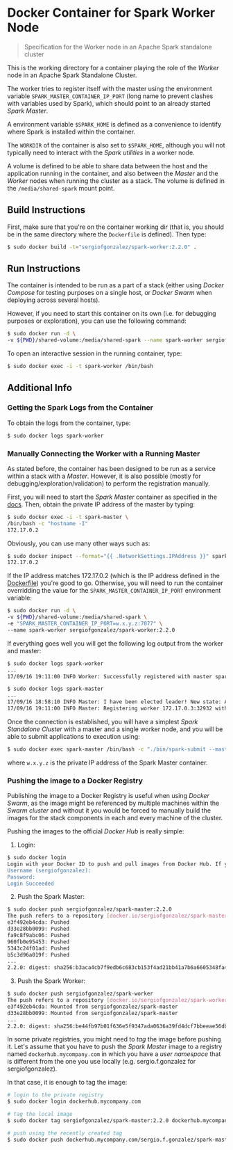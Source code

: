 # Docker Container for Spark Worker Node
> Specification for the Worker node in an Apache Spark standalone cluster

This is the working directory for a container playing the role of the *Worker* node in an Apache Spark Standalone Cluster.

The worker tries to register itself with the master using the environment variable `SPARK_MASTER_CONTAINER_IP_PORT` (long name to prevent clashes with variables used by Spark), which should point to an already started *Spark Master*. 

A environment variable `$SPARK_HOME` is defined as a convenience to identify where Spark is installed within the container. 

The `WORKDIR` of the container is also set to `$SPARK_HOME`, although you will not typically need to interact with the *Spark utilities* in a worker node.

A volume is defined to be able to share data between the host and the application running in the container, and also between the *Master* and the *Worker* nodes when running the cluster as a stack. The volume is defined in the `/media/shared-spark` mount point.

## Build Instructions
First, make sure that you're on the container working dir (that is, you should be in the same directory where the `Dockerfile` is defined).
Then type:
```bash
$ sudo docker build -t="sergiofgonzalez/spark-worker:2.2.0" .
```

## Run Instructions
The container is intended to be run as a part of a stack (either using *Docker Compose* for testing purposes on a single host, or *Docker Swarm* when deploying across several hosts).

However, if you need to start this container on its own (i.e. for debugging purposes or exploration), you can use the following command:
```bash
$ sudo docker run -d \
-v ${PWD}/shared-volume:/media/shared-spark --name spark-worker sergiofgonzalez/spark-worker:2.2.0
```

To open an interactive session in the running container, type:
```bash
$ sudo docker exec -i -t spark-worker /bin/bash
```
## Additional Info

### Getting the Spark Logs from the Container
To obtain the logs from the container, type:
```bash
$ sudo docker logs spark-worker
```

### Manually Connecting the Worker with a Running Master
As stated before, the container has been designed to be run as a service within a stack with a *Master*. However, it is also possible (mostly for debugging/exploration/validation) to perform the registration manually.

First, you will need to start the *Spark Master* container as specified in the [docs](../spark-master/README.md).
Then, obtain the private IP address of the master by typing:
```bash
$ sudo docker exec -i -t spark-master \
/bin/bash -c "hostname -I"
172.17.0.2
```

Obviously, you can use many other ways such as:
```bash
$ sudo docker inspect --format="{{ .NetworkSettings.IPAddress }}" spark-master
172.17.0.2
```

If the IP address matches 172.17.0.2 (which is the IP address defined in the [Dockerfile](./Dockerfile)) you're good to go. Otherwise, you will need to run the container overridding the value for the `SPARK_MASTER_CONTAINER_IP_PORT` environment variable:
```bash
$ sudo docker run -d \
-v ${PWD}/shared-volume:/media/shared-spark \
-e "SPARK_MASTER_CONTAINER_IP_PORT=w.x.y.z:7077" \
--name spark-worker sergiofgonzalez/spark-worker:2.2.0
```
If everything goes well you will get the following log output from the worker and master:
```bash
$ sudo docker logs spark-worker
...
17/09/16 19:11:00 INFO Worker: Successfully registered with master spark://<master-container-id>:7077

$ sudo docker logs spark-master
...
17/09/16 18:58:10 INFO Master: I have been elected leader! New state: ALIVE
17/09/16 19:11:00 INFO Master: Registering worker 172.17.0.3:32932 with 4 cores, 2.9 GB RAM
```

Once the connection is established, you will have a simplest *Spark Standalone Cluster* with a master and a single worker node, and you will be able to submit applications to execution using:
```bash
$ sudo docker exec spark-master /bin/bash -c "./bin/spark-submit --master spark://w.x.y.z:7077 --class <main-class-for-spark-app> /media/shared-spark/<jar-name-for-spark-app> <additional-args>"
```

where `w.x.y.z` is the private IP address of the Spark Master container.

### Pushing the image to a Docker Registry
Publishing the image to a Docker Registry is useful when using *Docker Swarm*, as the image might be referenced by multiple machines within the *Swarm cluster* and without it you would be forced to manually build the images for the stack components in each and every machine of the cluster.

Pushing the images to the official *Docker Hub* is really simple:
1. Login:
```bash
$ sudo docker login
Login with your Docker ID to push and pull images from Docker Hub. If you don't have a Docker ID, head over to https://hub.docker.com to create one.
Username (sergiofgonzalez):
Password:
Login Succeeded
```
2. Push the Spark Master:
```bash
$ sudo docker push sergiofgonzalez/spark-master:2.2.0
The push refers to a repository [docker.io/sergiofgonzalez/spark-master]
e3f492eb4cda: Pushed
d33e28bb0099: Pushed
fa9c8f9abc06: Pushed
960fb0e95453: Pushed
5343c24f01ad: Pushed
b5c3d96a019f: Pushed
...
2.2.0: digest: sha256:b3aca4cb7f9edb6c683cb153f4ad21bb41a7b6a6605348fa45079f2a7abf13f6 size: 2628
```

3. Push the Spark Worker:
```bash
$ sudo docker push sergiofgonzalez/spark-worker
The push refers to a repository [docker.io/sergiofgonzalez/spark-worker]
e3f492eb4cda: Mounted from sergiofgonzalez/spark-master
d33e28bb0099: Mounted from sergiofgonzalez/spark-master
...
2.2.0: digest: sha256:be44fb97b01f636e5f9347ada0636a39fd4dcf7bbeeae56db026af0d080ee8aa size: 2628
```

In some private registries, you might need to *tag* the image before pushing it. Let's assume that you have to push the *Spark Master* image to a registry named `dockerhub.mycompany.com` in which you have a *user namespace* that is different from the one you use locally (e.g. sergio.f.gonzalez for sergiofgonzalez).

In that case, it is enough to tag the image:
```bash
# login to the private registry
$ sudo docker login dockerhub.mycompany.com

# tag the local image
$ sudo docker tag sergiofgonzalez/spark-master:2.2.0 dockerhub.mycompany.com/sergio.f.gonzalez/spark-master:2.2.0

# push using the recently created tag
$ sudo docker push dockerhub.mycompany.com/sergio.f.gonzalez/spark-master:2.2.0
```